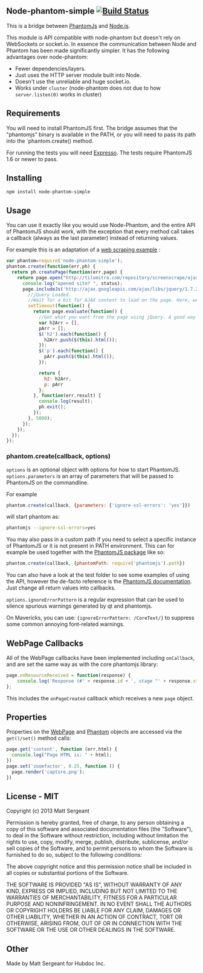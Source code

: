 Node-phantom-simple [![Build Status](https://travis-ci.org/apendua/node-phantom-simple.svg?branch=devel)](https://travis-ci.org/apendua/node-phantom-simple)
------------------------------------------------------------------------------------------------------------------------------------------------------------

This is a bridge between [PhantomJs](http://phantomjs.org/) and
[Node.js](http://nodejs.org/).

This module is API compatible with node-phantom but doesn't rely on WebSockets
or socket.io. In essence the communication between Node and Phantom has been
made significantly simpler. It has the following advantages over node-phantom:

  - Fewer dependencies/layers.
  - Just uses the HTTP server module built into Node.
  - Doesn't use the unreliable and huge socket.io.
  - Works under `cluster` (node-phantom does not due to how `server.listen(0)`
    works in cluster)

Requirements
------------
You will need to install PhantomJS first. The bridge assumes that the
"phantomjs" binary is available in the PATH, or you will need to pass its path
into the `phantom.create() method.

For running the tests you will need [Expresso](http://visionmedia.github.com/expresso/).
The tests require PhantomJS 1.6 or newer to pass.

Installing
----------

    npm install node-phantom-simple


Usage
-----
You can use it exactly like you would use Node-Phantom, and the entire API of
PhantomJS should work, with the exception that every method call takes a
callback (always as the last parameter) instead of returning values.

For example this is an adaptation of a
[web scraping example](http://net.tutsplus.com/tutorials/javascript-ajax/web-scraping-with-node-js/) :

```javascript
var phantom=require('node-phantom-simple');
phantom.create(function(err,ph) {
  return ph.createPage(function(err,page) {
    return page.open("http://tilomitra.com/repository/screenscrape/ajax.html", function(err,status) {
      console.log("opened site? ", status);
      page.includeJs('http://ajax.googleapis.com/ajax/libs/jquery/1.7.2/jquery.min.js', function(err) {
        //jQuery Loaded.
        //Wait for a bit for AJAX content to load on the page. Here, we are waiting 5 seconds.
        setTimeout(function() {
          return page.evaluate(function() {
            //Get what you want from the page using jQuery. A good way is to populate an object with all the jQuery commands that you need and then return the object.
            var h2Arr = [],
            pArr = [];
            $('h2').each(function() {
              h2Arr.push($(this).html());
            });
            $('p').each(function() {
              pArr.push($(this).html());
            });

            return {
              h2: h2Arr,
              p: pArr
            };
          }, function(err,result) {
            console.log(result);
            ph.exit();
          });
        }, 5000);
      });
	});
  });
});
```

### phantom.create(callback, options)

`options` is an optional object with options for how to start PhantomJS.
`options.parameters` is an array of parameters that will be passed to PhantomJS
on the commandline.

For example

```javascript
phantom.create(callback, {parameters: {'ignore-ssl-errors': 'yes'}})
```

will start phantom as:

```bash
phantomjs --ignore-ssl-errors=yes
```

You may also pass in a custom path if you need to select a specific instance
of PhantomJS or it is not present in PATH environment. This can for example
be used together with the [PhantomJS package](https://npmjs.org/package/phantomjs)
like so:

```javascript
phantom.create(callback, {phantomPath: require('phantomjs').path})
```

You can also have a look at the test folder to see some examples of using the
API, however the de-facto reference is the
[PhantomJS documentation](https://github.com/ariya/phantomjs/wiki/API-Reference).
Just change all return values into callbacks.

`options.ignoreErrorPattern` is a regular expression that can be used to silence spurious
warnings generated by qt and phantomjs.

On Mavericks, you can use: `{ignoreErrorPattern: /CoreText/}` to suppress some common annoying font-related warnings.

WebPage Callbacks
-----

All of the WebPage callbacks have been implemented including `onCallback`, and
are set the same way as with the core phantomjs library:

```javascript
page.onResourceReceived = function(response) {
    console.log('Response (#' + response.id + ', stage "' + response.stage + '"): ' + JSON.stringify(response));
};
```

This includes the `onPageCreated` callback which receives a new `page` object.

Properties
-----

Properties on the [WebPage](https://github.com/ariya/phantomjs/wiki/API-Reference-WebPage)
and [Phantom](https://github.com/ariya/phantomjs/wiki/API-Reference-phantom)
objects are accessed via the `get()/set()` method calls:

```javascript
page.get('content', function (err,html) {
  console.log("Page HTML is: " + html);
})
page.set('zoomfactor', 0.25, function () {
  page.render('capture.png');
})
```

License - MIT
-----

Copyright (c) 2013 Matt Sergeant

Permission is hereby granted, free of charge, to any person obtaining a copy
of this software and associated documentation files (the "Software"), to deal
in the Software without restriction, including without limitation the rights
to use, copy, modify, merge, publish, distribute, sublicense, and/or sell
copies of the Software, and to permit persons to whom the Software is
furnished to do so, subject to the following conditions:

The above copyright notice and this permission notice shall be included in
all copies or substantial portions of the Software.

THE SOFTWARE IS PROVIDED "AS IS", WITHOUT WARRANTY OF ANY KIND, EXPRESS OR
IMPLIED, INCLUDING BUT NOT LIMITED TO THE WARRANTIES OF MERCHANTABILITY,
FITNESS FOR A PARTICULAR PURPOSE AND NONINFRINGEMENT. IN NO EVENT SHALL THE
AUTHORS OR COPYRIGHT HOLDERS BE LIABLE FOR ANY CLAIM, DAMAGES OR OTHER
LIABILITY, WHETHER IN AN ACTION OF CONTRACT, TORT OR OTHERWISE, ARISING FROM,
OUT OF OR IN CONNECTION WITH THE SOFTWARE OR THE USE OR OTHER DEALINGS IN
THE SOFTWARE.



Other
-----
Made by Matt Sergeant for Hubdoc Inc.

